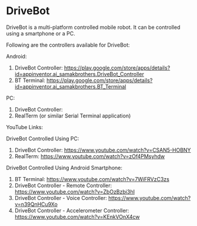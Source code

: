 # DriveBot
DriveBot is a multi-platform controlled mobile robot. It can be controlled using a smartphone or a PC.

Following are the controllers available for DriveBot:

Android:
1. DriveBot Controller: https://play.google.com/store/apps/details?id=appinventor.ai_samakbrothers.DriveBot_Controller
2. BT Terminal: https://play.google.com/store/apps/details?id=appinventor.ai_samakbrothers.BT_Terminal

PC:
1. DriveBot Controller:
2. RealTerm (or similar Serial Terminal application)

YouTube Links:

DriveBot Controlled Using PC:
1. DriveBot Controller: https://www.youtube.com/watch?v=CSAN5-HOBNY
2. RealTerm: https://www.youtube.com/watch?v=zOf4PMsyhdw

DriveBot Controlled Using Android Smartphone:
1. BT Terminal: https://www.youtube.com/watch?v=7WiFRVzC3zs
2. DriveBot Controller - Remote Controller: https://www.youtube.com/watch?v=ZbOzBzbi3hI
3. DriveBot Controller - Voice Controller: https://www.youtube.com/watch?v=n39QnHCu9Xo
4. DriveBot Controller - Accelerometer Controller: https://www.youtube.com/watch?v=KEnkVOnX4cw
